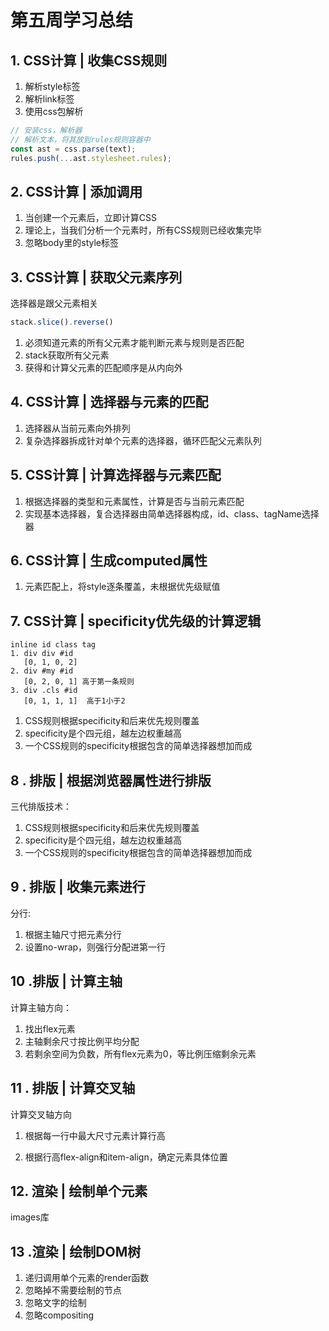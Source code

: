 # 第五周学习总结

## 1. CSS计算 |  收集CSS规则

1. 解析style标签
2. 解析link标签
3. 使用css包解析

```javascript
// 安装css，解析器
// 解析文本，将其放到rules规则容器中
const ast = css.parse(text);
rules.push(...ast.stylesheet.rules);
```

## 2. CSS计算 | 添加调用

1. 当创建一个元素后，立即计算CSS
2. 理论上，当我们分析一个元素时，所有CSS规则已经收集完毕
3. 忽略body里的style标签

## 3. CSS计算 | 获取父元素序列

选择器是跟父元素相关

```javascript
stack.slice().reverse()
```

1. 必须知道元素的所有父元素才能判断元素与规则是否匹配
2. stack获取所有父元素
3. 获得和计算父元素的匹配顺序是从内向外

## 4. CSS计算 | 选择器与元素的匹配

1.  选择器从当前元素向外排列
2. 复杂选择器拆成针对单个元素的选择器，循环匹配父元素队列

## 5. CSS计算 | 计算选择器与元素匹配

1. 根据选择器的类型和元素属性，计算是否与当前元素匹配
2. 实现基本选择器，复合选择器由简单选择器构成，id、class、tagName选择器

## 6. CSS计算 | 生成computed属性

1. 元素匹配上，将style逐条覆盖，未根据优先级赋值

## 7. CSS计算 | specificity优先级的计算逻辑

```
inline id class tag
1. div div #id 
   [0, 1, 0, 2]   
2. div #my #id
   [0, 2, 0, 1] 高于第一条规则
3. div .cls #id
   [0, 1, 1, 1]  高于1小于2   
```

1. CSS规则根据specificity和后来优先规则覆盖
2. specificity是个四元组，越左边权重越高
3. 一个CSS规则的specificity根据包含的简单选择器想加而成

## 8 . 排版 | 根据浏览器属性进行排版

三代排版技术：

1. CSS规则根据specificity和后来优先规则覆盖
2. specificity是个四元组，越左边权重越高
3. 一个CSS规则的specificity根据包含的简单选择器想加而成

## 9 . 排版 | 收集元素进行

分行:

1. 根据主轴尺寸把元素分行
2. 设置no-wrap，则强行分配进第一行

## 10 .排版 | 计算主轴

计算主轴方向：

1. 找出flex元素
2. 主轴剩余尺寸按比例平均分配
3. 若剩余空间为负数，所有flex元素为0，等比例压缩剩余元素

## 11 . 排版 | 计算交叉轴

计算交叉轴方向

1. 根据每一行中最大尺寸元素计算行高

2. 根据行高flex-align和item-align，确定元素具体位置

   

## 12. 渲染 | 绘制单个元素

images库

## 13 .渲染 | 绘制DOM树

1. 递归调用单个元素的render函数
2. 忽略掉不需要绘制的节点
3. 忽略文字的绘制
4. 忽略compositing


